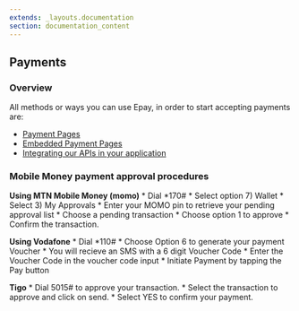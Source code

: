 ```yaml
---
extends: _layouts.documentation
section: documentation_content
---
```


## Payments

### Overview

All methods or ways you can use Epay, in order to start accepting payments are:

- [Payment Pages](/docs/payment-pages)
- [Embedded Payment Pages](/docs/payment-page-embedded)
- [Integrating our APIs in your application](/docs/content-markdown)

### Mobile Money payment approval procedures

**Using MTN Mobile Money (momo)**
    * Dial *170#
    * Select option 7) Wallet
    * Select 3) My Approvals
    * Enter your MOMO pin to retrieve your pending approval list
    * Choose a pending transaction
    * Choose option 1 to approve
    * Confirm the transaction.

**Using Vodafone**
    * Dial *110#
    * Choose Option 6 to generate your payment Voucher
    * You will recieve an SMS with a 6 digit Voucher Code
    * Enter the Voucher Code in the voucher code input
    * Initiate Payment by tapping the Pay button 

**Tigo**
    * Dial 5015# to approve your transaction.
    * Select the transaction to approve and click on send.
    * Select YES to confirm your payment.
